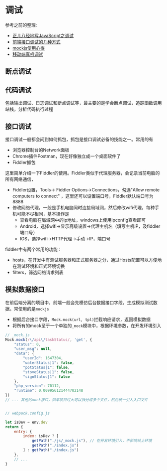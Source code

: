 调试
===

参考之前的整理:
* [正儿八经地写JavaScript之调试](http://www.shymean.com/article/%E6%AD%A3%E5%84%BF%E5%85%AB%E7%BB%8F%E5%9C%B0%E5%86%99JavaScript%E4%B9%8B%E8%B0%83%E8%AF%95)
* [前端接口调试的几种方式](http://www.shymean.com/article/%E5%89%8D%E7%AB%AF%E6%8E%A5%E5%8F%A3%E8%B0%83%E8%AF%95%E7%9A%84%E5%87%A0%E7%A7%8D%E6%96%B9%E5%BC%8F)
* [mockjs使用心得](http://www.shymean.com/article/mockjs%E4%BD%BF%E7%94%A8%E5%BF%83%E5%BE%97)
* [移动端真机调试](https://juejin.im/post/5c947f5251882568396a6773)


## 断点调试


## 代码调试
包括输出调试、日志调试和断点调试等，最主要的是学会断点调试，追踪函数调用站栈，分析代码执行过程

## 接口调试
接口调试一般都会问到如何抓包，抓包是接口调试必备的技能之一。常用的有
* 浏览器控制台的Network面板
* Chrome插件Postman，现在好像独立成一个桌面软件了
* Fiddler抓包


这里简单介绍一下Fiddler的使用。Fiddler类似于代理服务器，会记录当前电脑的所有网络通信，
* Fiddler设置，Tools-> Fiddler Options->Connections，勾选"Allow remote computers to connect" ，这里还可以设置端口号，Fiddler默认端口号为8888
* 修改网络代理，一般是手机电脑同时连接局域网，然后修改wifi代理，每种手机可能不尽相同，基本操作是
    * 查看电脑在局域网中的ip地址，windows上使用ipconfig查看即可
    * Android，选择wifi->显示高级设置->代理主机名（填写主机IP，及fiddler端口号）
    * IOS，选择wifi->HTTP代理->手动->IP，端口号

fiddler中有两个常用的功能：
* hosts，在开发中有测试服务器和正式服务器之分，通过Hosts配置可以方便地在测试环境和正式环境切换
* filters，筛选网络请求列表

## 模拟数据接口
在前后端分离的项目中，前端一般会先模仿后台数据接口字段，生成模拟测试数据。常使用的是`mockjs`

* 根据后台接口字段，`Mock.mock(url, tpl)`拦截响应请求，返回模拟数据
* 将所有的mock至于一个单独的`_mock`模块中，根据环境参数，在开发环境引入

```js
// _mock.js
Mock.mock(/\/api\/taskStatus/, 'get', {
    "status": 0,
    "user_msg": null,
    "data": {
        "userId": 1647304,
        "waterStatus|1": false,
        "potStatus|1": false,
        "stoveStatus|1": false,
        "signStatus|1": false
    },
    "php_version": 70112,
    "runtime": 0.009956121444702148
})
// ... 其他的mock接口，如果项目过大可以拆分成多个文件，然后统一引入入口文件


// webpack.config.js

let isDev = env.dev
return {
    entry: {
        index: isDev ? [
            getPath("./js/_mock.js"), // 在开发环境引入，不影响线上环境
            getPath("./index.js")
        ] : getPath("./index.js")
    },
    // ...
}
```
